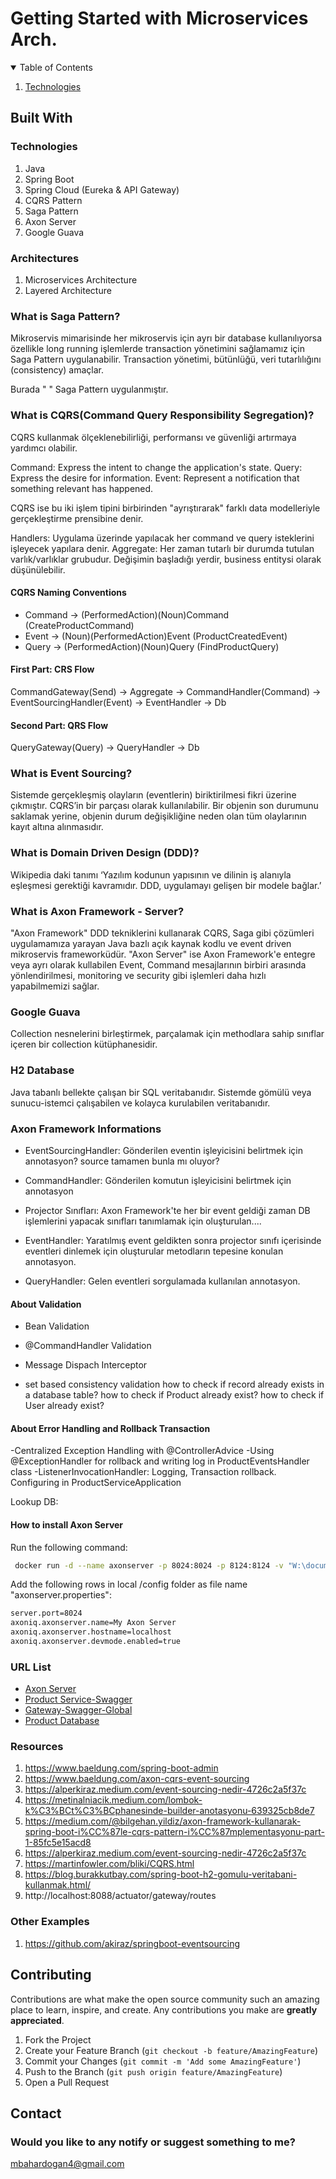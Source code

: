 # Getting Started with Microservices Arch.

<details open="open">
  <summary>Table of Contents</summary>
  <ol>
    <li>
      <a href="#">Technologies</a>
    </li>
  </ol>
</details>

## Built With

### Technologies
1. Java 
2. Spring Boot
3. Spring Cloud (Eureka & API Gateway)
4. CQRS Pattern
5. Saga Pattern
6. Axon Server
7. Google Guava

### Architectures
1. Microservices Architecture
2. Layered Architecture

### What is Saga Pattern?

Mikroservis mimarisinde her mikroservis için ayrı bir database kullanılıyorsa özellikle long running işlemlerde transaction yönetimini sağlamamız 
için Saga Pattern uygulanabilir. Transaction yönetimi, bütünlüğü, veri tutarlılığını (consistency) amaçlar.

Burada " " Saga Pattern uygulanmıştır. 

### What is CQRS(Command Query Responsibility Segregation)?

CQRS kullanmak ölçeklenebilirliği, performansı ve güvenliği artırmaya yardımcı olabilir. 

Command: Express the intent to change the application's state.
Query: Express the desire for information. 
Event: Represent a notification that something relevant has happened.

CQRS ise bu iki işlem tipini birbirinden "ayrıştırarak" farklı data modelleriyle gerçekleştirme prensibine denir.

Handlers: Uygulama üzerinde yapılacak her command ve query isteklerini işleyecek yapılara denir.
Aggregate: Her zaman tutarlı bir durumda tutulan varlık/varlıklar grubudur. Değişimin başladığı yerdir, business entitysi olarak düşünülebilir.

#### CQRS Naming Conventions
* Command -> (PerformedAction)(Noun)Command (CreateProductCommand)
* Event -> (Noun)(PerformedAction)Event (ProductCreatedEvent)
* Query -> (PerformedAction)(Noun)Query (FindProductQuery)

#### First Part: CRS Flow
CommandGateway(Send) → Aggregate → CommandHandler(Command) → EventSourcingHandler(Event) → EventHandler → Db

#### Second Part: QRS Flow
QueryGateway(Query) → QueryHandler → Db

### What is Event Sourcing? 
Sistemde gerçekleşmiş olayların (eventlerin) biriktirilmesi fikri üzerine çıkmıştır. CQRS’in bir parçası olarak kullanılabilir. Bir objenin son durumunu 
saklamak yerine, objenin durum değişikliğine neden olan tüm olaylarının kayıt altına alınmasıdır.

### What is Domain Driven Design (DDD)?
Wikipedia daki tanımı ‘Yazılım kodunun yapısının ve dilinin iş alanıyla eşleşmesi gerektiği kavramıdır. DDD, uygulamayı gelişen bir modele bağlar.’

### What is Axon Framework - Server?

"Axon Framework" DDD tekniklerini kullanarak CQRS, Saga gibi çözümleri uygulamamıza yarayan Java bazlı açık kaynak kodlu ve event driven mikroservis frameworküdür.
"Axon Server" ise Axon Framework'e entegre veya ayrı olarak kullabilen Event, Command mesajlarının birbiri arasında yönlendirilmesi, monitoring ve security gibi 
işlemleri daha hızlı yapabilmemizi sağlar.

### Google Guava

Collection nesnelerini birleştirmek, parçalamak için methodlara sahip sınıflar içeren bir collection kütüphanesidir.

### H2 Database

Java tabanlı bellekte çalışan bir SQL veritabanıdır. Sistemde gömülü veya sunucu-istemci çalışabilen ve kolayca
kurulabilen veritabanıdır.

### Axon Framework Informations

* EventSourcingHandler: Gönderilen eventin işleyicisini belirtmek için annotasyon? source tamamen bunla mı oluyor?

* CommandHandler: Gönderilen komutun işleyicisini belirtmek için annotasyon

* Projector Sınıfları: Axon Framework'te her bir event geldiği zaman DB işlemlerini yapacak sınıfları
tanımlamak için oluşturulan....

* EventHandler: Yaratılmış event geldikten sonra projector sınıfı içerisinde eventleri dinlemek için oluşturular metodların tepesine konulan annotasyon.

* QueryHandler: Gelen eventleri sorgulamada kullanılan annotasyon.

#### About Validation
* Bean Validation 

* @CommandHandler Validation

* Message Dispach Interceptor

* set based consistency validation
how to check if record already exists in a database table?
how to check if Product already exist?
how to check if User already exist?
  
#### About Error Handling and Rollback Transaction
-Centralized Exception Handling with @ControllerAdvice
-Using @ExceptionHandler for rollback and writing log in ProductEventsHandler class
-ListenerInvocationHandler: Logging, Transaction rollback. Configuring in ProductServiceApplication
  
Lookup DB: 

#### How to install Axon Server  
Run the following command:
  ```sh
   docker run -d --name axonserver -p 8024:8024 -p 8124:8124 -v "W:\documents\axon-docker\data":/data -v "W:\documents\axon-docker\eventdata":/eventdata -v "W:\documents\axon-docker\config":/config axoniq/axonserver
   ```

Add the following rows in local /config folder as file name "axonserver.properties":
 ```sh
server.port=8024
axoniq.axonserver.name=My Axon Server
axoniq.axonserver.hostname=localhost
axoniq.axonserver.devmode.enabled=true
   ```

### URL List

* [Axon Server](http://localhost:8024/)
* [Product Service-Swagger](http://localhost:RANDOM_PORT/api/v1/swagger-ui/)
* [Gateway-Swagger-Global](http://localhost:9000/swagger-ui.html)
* [Product Database](http://localhost:RANDOM_PORT/h2-console)

### Resources

1. https://www.baeldung.com/spring-boot-admin
2. https://www.baeldung.com/axon-cqrs-event-sourcing
3. https://alperkiraz.medium.com/event-sourcing-nedir-4726c2a5f37c
4. https://metinalniacik.medium.com/lombok-k%C3%BCt%C3%BCphanesinde-builder-anotasyonu-639325cb8de7
5. https://medium.com/@bilgehan.yildiz/axon-framework-kullanarak-spring-boot-i%CC%87le-cqrs-pattern-i%CC%87mplementasyonu-part-1-85fc5e15acd8
6. https://alperkiraz.medium.com/event-sourcing-nedir-4726c2a5f37c
7. https://martinfowler.com/bliki/CQRS.html
8. https://blog.burakkutbay.com/spring-boot-h2-gomulu-veritabani-kullanmak.html/
9. http://localhost:8088/actuator/gateway/routes

### Other Examples

1. https://github.com/akiraz/springboot-eventsourcing

## Contributing

Contributions are what make the open source community such an amazing place to learn, inspire, and create. Any contributions you make are **greatly appreciated**.

1. Fork the Project
2. Create your Feature Branch (`git checkout -b feature/AmazingFeature`)
3. Commit your Changes (`git commit -m 'Add some AmazingFeature'`)
4. Push to the Branch (`git push origin feature/AmazingFeature`)
5. Open a Pull Request


## Contact
### Would you like to any notify or suggest something to me?
mbahardogan4@gmail.com
